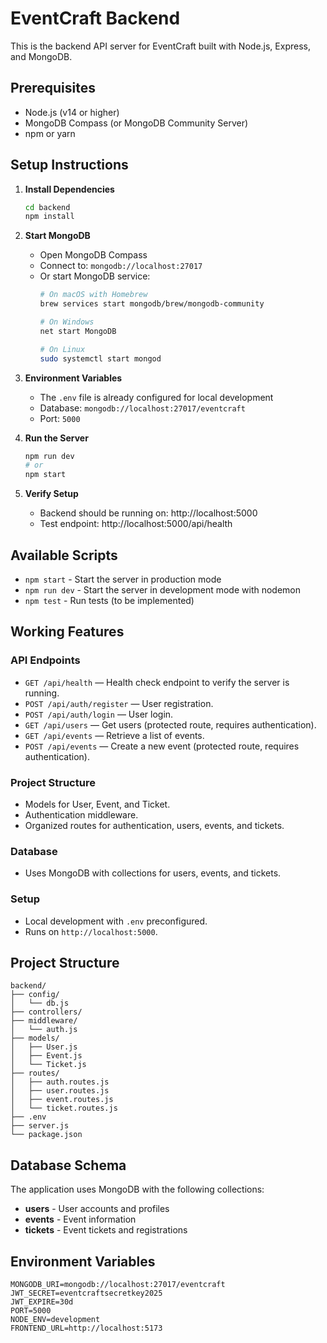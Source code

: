 # EventCraft Backend

This is the backend API server for EventCraft built with Node.js, Express, and MongoDB.

## Prerequisites

- Node.js (v14 or higher)
- MongoDB Compass (or MongoDB Community Server)
- npm or yarn

## Setup Instructions

1. **Install Dependencies**
   ```bash
   cd backend
   npm install
   ```

2. **Start MongoDB**
   - Open MongoDB Compass
   - Connect to: `mongodb://localhost:27017`
   - Or start MongoDB service:
     ```bash
     # On macOS with Homebrew
     brew services start mongodb/brew/mongodb-community
     
     # On Windows
     net start MongoDB
     
     # On Linux
     sudo systemctl start mongod
     ```

3. **Environment Variables**
   - The `.env` file is already configured for local development
   - Database: `mongodb://localhost:27017/eventcraft`
   - Port: `5000`

4. **Run the Server**
   ```bash
   npm run dev
   # or
   npm start
   ```

5. **Verify Setup**
   - Backend should be running on: http://localhost:5000
   - Test endpoint: http://localhost:5000/api/health

## Available Scripts

- `npm start` - Start the server in production mode
- `npm run dev` - Start the server in development mode with nodemon
- `npm test` - Run tests (to be implemented)


## Working Features

### API Endpoints

- `GET /api/health` — Health check endpoint to verify the server is running.
- `POST /api/auth/register` — User registration.
- `POST /api/auth/login` — User login.
- `GET /api/users` — Get users (protected route, requires authentication).
- `GET /api/events` — Retrieve a list of events.
- `POST /api/events` — Create a new event (protected route, requires authentication).

### Project Structure
- Models for User, Event, and Ticket.
- Authentication middleware.
- Organized routes for authentication, users, events, and tickets.

### Database
- Uses MongoDB with collections for users, events, and tickets.

### Setup
- Local development with `.env` preconfigured.
- Runs on `http://localhost:5000`.

## Project Structure

```
backend/
├── config/
│   └── db.js
├── controllers/
├── middleware/
│   └── auth.js
├── models/
│   ├── User.js
│   ├── Event.js
│   └── Ticket.js
├── routes/
│   ├── auth.routes.js
│   ├── user.routes.js
│   ├── event.routes.js
│   └── ticket.routes.js
├── .env
├── server.js
└── package.json
```

## Database Schema

The application uses MongoDB with the following collections:
- **users** - User accounts and profiles
- **events** - Event information
- **tickets** - Event tickets and registrations

## Environment Variables

```env
MONGODB_URI=mongodb://localhost:27017/eventcraft
JWT_SECRET=eventcraftsecretkey2025
JWT_EXPIRE=30d
PORT=5000
NODE_ENV=development
FRONTEND_URL=http://localhost:5173
```
